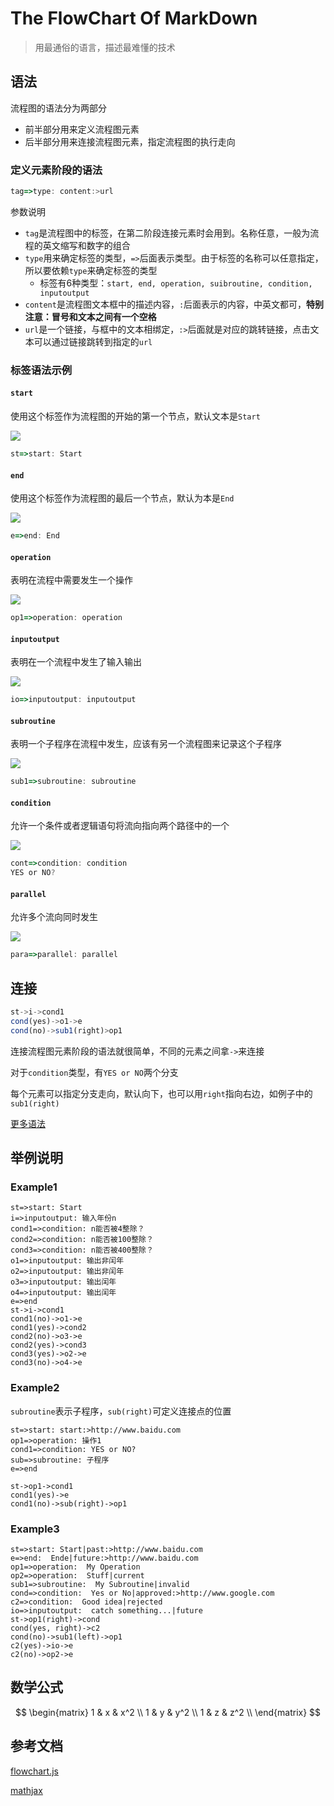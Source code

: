# The FlowChart Of MarkDown

> 用最通俗的语言，描述最难懂的技术



## 语法

流程图的语法分为两部分

* 前半部分用来定义流程图元素
* 后半部分用来连接流程图元素，指定流程图的执行走向



### 定义元素阶段的语法

```js
tag=>type: content:>url
```

参数说明

* `tag`是流程图中的标签，在第二阶段连接元素时会用到。名称任意，一般为流程的英文缩写和数字的组合
* `type`用来确定标签的类型，`=>`后面表示类型。由于标签的名称可以任意指定，所以要依赖`type`来确定标签的类型
  * 标签有6种类型：`start, end, operation, suibroutine, condition, inputoutput`
* `content`是流程图文本框中的描述内容，`:`后面表示的内容，中英文都可，**特别注意：冒号和文本之间有一个空格**
* `url`是一个链接，与框中的文本相绑定，`:>`后面就是对应的跳转链接，点击文本可以通过链接跳转到指定的`url`



### 标签语法示例

#### `start`

使用这个标签作为流程图的开始的第一个节点，默认文本是`Start`

![](https://github.com/adrai/flowchart.js/blob/master/imgs/start.png?raw=true)

```js
st=>start: Start
```

#### `end`

使用这个标签作为流程图的最后一个节点，默认为本是`End`

![](https://github.com/adrai/flowchart.js/blob/master/imgs/end.png?raw=true)

```js
e=>end: End
```

#### `operation`

表明在流程中需要发生一个操作

![](https://github.com/adrai/flowchart.js/blob/master/imgs/operation.png?raw=true)

```js
op1=>operation: operation
```

#### `inputoutput`

表明在一个流程中发生了输入输出

![](https://github.com/adrai/flowchart.js/blob/master/imgs/inputoutput.png?raw=true)

```js
io=>inputoutput: inputoutput
```

#### `subroutine`

表明一个子程序在流程中发生，应该有另一个流程图来记录这个子程序

![](https://github.com/adrai/flowchart.js/blob/master/imgs/subroutine.png?raw=true)

```js
sub1=>subroutine: subroutine
```

#### `condition`

允许一个条件或者逻辑语句将流向指向两个路径中的一个

![](https://github.com/adrai/flowchart.js/blob/master/imgs/condition.png?raw=true)

```js
cont=>condition: condition
YES or NO?
```

#### `parallel`

允许多个流向同时发生

![](https://github.com/adrai/flowchart.js/raw/master/imgs/parallel.png)

```js
para=>parallel: parallel
```



## 连接

```js
st->i->cond1
cond(yes)->o1->e
cond(no)->sub1(right)>op1
```

连接流程图元素阶段的语法就很简单，不同的元素之间拿`->`来连接

对于`condition`类型，有`YES or NO`两个分支

每个元素可以指定分支走向，默认向下，也可以用`right`指向右边，如例子中的`sub1(right)`

[更多语法](https://github.com/adrai/flowchart.js#connections)

## 举例说明

### Example1

   ```flow
st=>start: Start
i=>inputoutput: 输入年份n
cond1=>condition: n能否被4整除？
cond2=>condition: n能否被100整除？
cond3=>condition: n能否被400整除？
o1=>inputoutput: 输出非闰年
o2=>inputoutput: 输出非闰年
o3=>inputoutput: 输出闰年
o4=>inputoutput: 输出闰年
e=>end
st->i->cond1
cond1(no)->o1->e
cond1(yes)->cond2
cond2(no)->o3->e
cond2(yes)->cond3
cond3(yes)->o2->e
cond3(no)->o4->e
   ```





### Example2

`subroutine`表示子程序，`sub(right)`可定义连接点的位置

   ```flow
st=>start: start:>http://www.baidu.com
op1=>operation: 操作1
cond1=>condition: YES or NO?
sub=>subroutine: 子程序
e=>end

st->op1->cond1
cond1(yes)->e
cond1(no)->sub(right)->op1  
   ```




### Example3

```flow
st=>start: Start|past:>http://www.baidu.com
e=>end:  Ende|future:>http://www.baidu.com
op1=>operation:  My Operation
op2=>operation:  Stuff|current
sub1=>subroutine:  My Subroutine|invalid
cond=>condition:  Yes or No|approved:>http://www.google.com
c2=>condition:  Good idea|rejected
io=>inputoutput:  catch something...|future
st->op1(right)->cond
cond(yes, right)->c2
cond(no)->sub1(left)->op1
c2(yes)->io->e
c2(no)->op2->e
```





## 数学公式

$$
\begin{matrix}
1 & x & x^2 \\
1 & y & y^2 \\
1 & z & z^2 \\
\end{matrix}
$$



## 参考文档

[flowchart.js](https://github.com/adrai/flowchart.js)

[mathjax](https://math.meta.stackexchange.com/questions/5020/mathjax-basic-tutorial-and-quick-reference)

